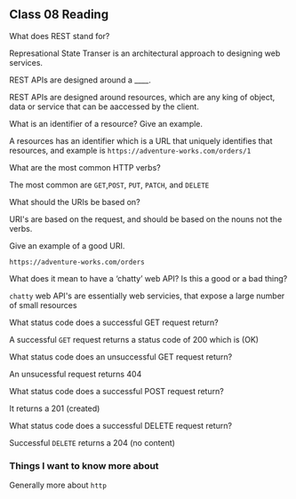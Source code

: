 ## Class 08 Reading 



What does REST stand for?

Represational State Transer is an architectural approach to designing web services.

REST APIs are designed around a ____.

REST APIs are designed around resources, which are any king of object, data or service that can be aaccessed by the client.


What is an identifier of a resource? Give an example.


A resources has an identifier which is a URL that uniquely identifies that resources, and example is `https://adventure-works.com/orders/1`

What are the most common HTTP verbs?

The most common are `GET`,`POST`, `PUT`, `PATCH`, and `DELETE`


What should the URIs be based on?


URI's are based on the request, and should be based on the nouns not the verbs.


Give an example of a good URI.


`https://adventure-works.com/orders`

What does it mean to have a ‘chatty’ web API? Is this a good or a bad thing?

`chatty` web API's are essentially web servicies, that expose a large number of small resources


What status code does a successful GET request return?

A successful `GET` request returns a status code of 200 which is (OK)

What status code does an unsuccessful GET request return?


An unsucessful request returns 404

What status code does a successful POST request return?

It returns a 201 (created)

What status code does a successful DELETE request return?

Successful `DELETE` returns a 204 (no content)

### Things I want to know more about

Generally more about `http`

